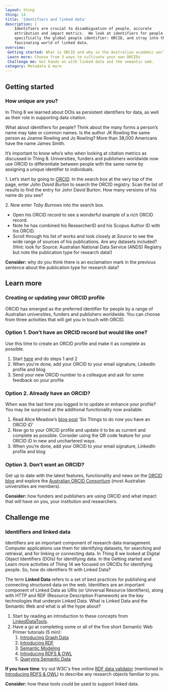 ```yaml
---
layout: thing
thing: 14
title: 'Identifiers and linked data'
description: |
    Identifiers are crucial to disambiguation of people, accurate
    attribution and impact metrics.  We look at identifiers for people -
    specifically the global people identifier: ORCID, and stray into the
    fascinating world of linked data.
overview:
 Getting started: What is ORCID and why is the Australian academic world buzzing about it?
 Learn more: Choose from 3 ways to cultivate your own ORCIDs
 Challenge me: Get hands on with linked data and the semantic web.
category: Metadata & more
---
```

## Getting started 
### How unique are you?

In Thing 8 we learned about DOIs as persistent identifiers for data, as
well as their role in supporting data citation.

What about identifiers for people? Think about the many forms a person’s
name may take or common names. Is the author JK Rowling the same person
as Joanne Rowling and Jo Rowling? More than 38,000 Americans have the
name James Smith.

It’s important to know who’s who when looking at citation metrics as
discussed in Thing 8. Universities, funders and publishers worldwide now
use ORCID to differentiate between people with the same name by
assigning a unique identifier to individuals.

1\. Let’s start by going to [ORCID](http://orcid.org/). In the search box
at the very top of the page, enter *John David Burton* to search the
ORCID registry. Scan the list of results to find the entry for John
David Burton. How many versions of his name do you see?

2\. Now enter *Toby Burrows* into the search box.

-   Open his ORCID record to see a wonderful example of a rich ORCID
    record.
-   Note he has combined his ResearcherID and his Scopus Author ID with
    his ORCID.
-   Scroll through his list of works and look closely at *Source* to see
    the wide range of sources of his publications. Are any datasets
    included? (Hint: look for Source: Australian National Data Service
    (ANDS) Registry but note the publication type for research data!)

**Consider:** why do you think there is an exclamation mark in the
previous sentence about the publication type for research data?

## Learn more 
### Creating or updating your ORCID profile

ORCID has emerged as the preferred identifier for people by a
range of Australian universities, funders and publishers worldwide. You
can choose from three activities that will get you in touch with ORCID.

### Option 1. Don’t have an ORCID record but would like one?

Use this time to create an ORCID profile and make it as complete as
possible.

1.  Start [here](http://orcid.org/ "ORCID signup") and do steps 1 and 2
2.  When you’re done, add your ORCID to your email signature, LinkedIn
    profile and blog
3.  Send your new ORCID number to a colleague and ask for some feedback
    on your profile

### Option 2. Already have an ORCID?

When was the last time you logged in to update or enhance your profile?
You may be surprised at the additional functionality now available.

1.  Read Alice Meadow’s [blog
    post](https://orcid.org/blog/2015/07/23/six-things-do-now-you%E2%80%99ve-got-orcid-id "Six things to do now that you have an ORCID - blog post")
    ‘Six Things to do now you have an ORCID iD’
2.  Now go to your ORCID profile and update it to be as current and
    complete as possible. Consider using the QR code feature for your
    ORCID iD in new and unchartered ways.
3.  When you’re done, add your ORCID to your email signature, LinkedIn
    profile and blog

### Option 3. Don’t want an ORCID?

Get up to date with the latest features, functionality and news on the
[ORCID blog](https://orcid.org/blog) and explore the [Australian ORCID
Consortium](http://aaf.edu.au/orcid/) (most Australian universities are
members).

**Consider:** how funders and publishers are using ORCID and what impact
that will have on you, your institution and researchers.

## Challenge me 
### Identifiers and linked data

Identifiers are an important component of research data management.
Computer applications use them for identifying datasets, for searching
and retrieval, and for linking or connecting data. In Thing 8 we looked
at Digital Object Identifiers (DOIs) for identifying data. In the
Getting started and Learn more activities of Thing 14 we focused on
ORCIDs for identifying people. So, how do identifiers fit with Linked
Data?

The term **Linked Data** refers to a set of best practices for
publishing and connecting structured data on the web. Identifiers are an
important component of Linked Data as URIs (or Universal Resource
Identifiers), along with HTTP and RDF (Resource Description Framework)
are the key technologies that underpin Linked Data. What is Linked Data
and the Semantic Web and what is all the hype about?

1. Start by reading an introduction to these concepts from
    [LinkedDataTools](http://www.linkeddatatools.com/semantic-web-basics).
2. Have a go at completing some or all of the five short  Semantic Web
    Primer tutorials (5 min):
    1.  [Introducing Graph
        Data](http://www.linkeddatatools.com/introducing-rdf "Introducing graph data")
    2.  [Introducing
        RDF](http://www.linkeddatatools.com/introducing-rdf-part-2 "Introducing RDF")
    3.  [Semantic
        Modeling](http://www.linkeddatatools.com/semantic-modeling "Semantic modeling")
    4.  [Introducing RDFS &
        OWL](http://www.linkeddatatools.com/introducing-rdfs-owl "Introducing RDFS&OWL")
    5.  [Querying Semantic
        Data](http://www.linkeddatatools.com/querying-semantic-data "Querying semantic data")

**If you have time**: try out W3C's free online [RDF data validator](http://www.w3.org/RDF/Validator/) (mentioned in
[Introducing RDFS & OWL](http://www.linkeddatatools.com/introducing-rdfs-owl)) to describe any research objects familiar to you.

**Consider:** how these tools could be used to support linked data.